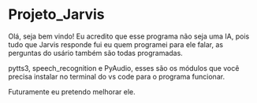 # Projeto_Jarvis
 Olá, seja bem vindo! Eu acredito que esse programa não seja uma IA, pois tudo que Jarvis responde fui eu quem programei para ele falar, as perguntas do usário também são todas programadas.
 
 pytts3, speech_recognition e PyAudio, esses são os módulos que você precisa instalar no terminal do vs code para o programa funcionar.

 Futuramente eu pretendo melhorar ele.
